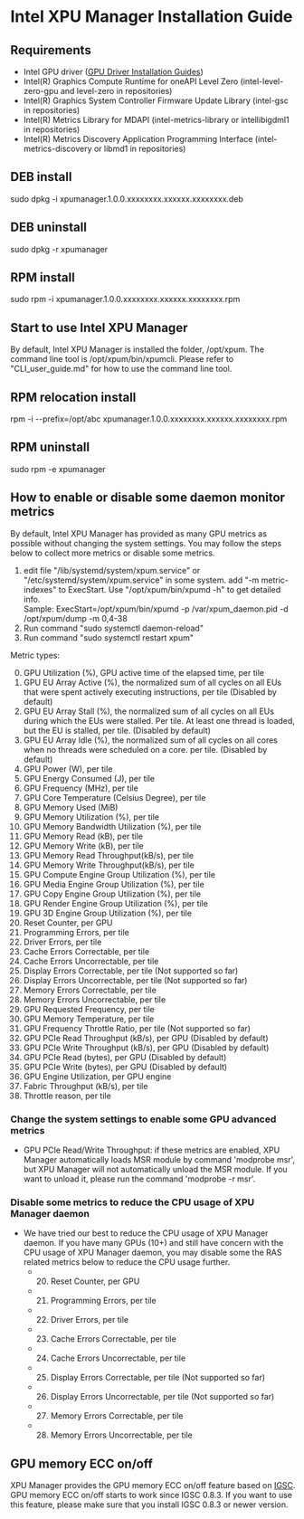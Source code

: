
# Intel XPU Manager Installation Guide

## Requirements
* Intel GPU driver ([GPU Driver Installation Guides](https://dgpu-docs.intel.com/installation-guides/index.html))
* Intel(R) Graphics Compute Runtime for oneAPI Level Zero (intel-level-zero-gpu and level-zero in repositories)
* Intel(R) Graphics System Controller Firmware Update Library (intel-gsc in repositories)
* Intel(R) Metrics Library for MDAPI (intel-metrics-library or intellibigdml1 in repositories) 
* Intel(R) Metrics Discovery Application Programming Interface (intel-metrics-discovery or libmd1 in repositories)

## DEB install
sudo dpkg -i xpumanager.1.0.0.xxxxxxxx.xxxxxx.xxxxxxxx.deb

## DEB uninstall
sudo dpkg -r xpumanager

## RPM install
sudo rpm -i xpumanager.1.0.0.xxxxxxxx.xxxxxx.xxxxxxxx.rpm

## Start to use Intel XPU Manager
By default, Intel XPU Manager is installed the folder, /opt/xpum. The command line tool is /opt/xpum/bin/xpumcli. Please refer to "CLI_user_guide.md" for how to use the command line tool. 

## RPM relocation install
rpm -i --prefix=/opt/abc xpumanager.1.0.0.xxxxxxxx.xxxxxx.xxxxxxxx.rpm

## RPM uninstall
sudo rpm -e xpumanager

## How to enable or disable some daemon monitor metrics
By default, Intel XPU Manager has provided as many GPU metrics as possible without changing the system settings. You may follow the steps below to collect more metrics or disable some metrics. 
  
1. edit file "/lib/systemd/system/xpum.service" or "/etc/systemd/system/xpum.service" in some system.
   add "-m metric-indexes" to ExecStart. 
   Use "/opt/xpum/bin/xpumd -h" to get detailed info.  
   Sample:
   ExecStart=/opt/xpum/bin/xpumd -p /var/xpum_daemon.pid -d /opt/xpum/dump -m 0,4-38
2. Run command "sudo systemctl daemon-reload"
3. Run command "sudo systemctl restart xpum"
  
Metric types:  
  
0. GPU Utilization (%), GPU active time of the elapsed time, per tile
1. GPU EU Array Active (%),  the normalized sum of all cycles on all EUs that were spent actively executing instructions, per tile (Disabled by default)
2. GPU EU Array Stall (%), the normalized sum of all cycles on all EUs during which the EUs were stalled. Per tile. At least one thread is loaded, but the EU is stalled, per tile. (Disabled by default)
3. GPU EU Array Idle (%), the normalized sum of all cycles on all cores when no threads were scheduled on a core. per tile.  (Disabled by default)
4. GPU Power (W), per tile
5. GPU Energy Consumed (J), per tile
6. GPU Frequency (MHz), per tile
7. GPU Core Temperature (Celsius Degree), per tile
8. GPU Memory Used (MiB)
9. GPU Memory Utilization (%), per tile
10. GPU Memory Bandwidth Utilization (%), per tile
11. GPU Memory Read (kB), per tile
12. GPU Memory Write (kB), per tile
13. GPU Memory Read Throughput(kB/s), per tile
14. GPU Memory Write Throughput(kB/s), per tile
15. GPU Compute Engine Group Utilization (%), per tile
16. GPU Media Engine Group Utilization (%), per tile
17. GPU Copy Engine Group Utilization (%), per tile
18. GPU Render Engine Group Utilization (%), per tile
19. GPU 3D Engine Group Utilization (%), per tile
20. Reset Counter, per GPU
21. Programming Errors, per tile
22. Driver Errors, per tile
23. Cache Errors Correctable, per tile
24. Cache Errors Uncorrectable, per tile
25. Display Errors Correctable, per tile (Not supported so far)
26. Display Errors Uncorrectable, per tile (Not supported so far)
27. Memory Errors Correctable, per tile
28. Memory Errors Uncorrectable, per tile
29. GPU Requested Frequency, per tile
30. GPU Memory Temperature, per tile
31. GPU Frequency Throttle Ratio, per tile (Not supported so far)
32. GPU PCIe Read Throughput (kB/s), per GPU (Disabled by default)
33. GPU PCIe Write Throughput (kB/s), per GPU (Disabled by default)
34. GPU PCIe Read (bytes), per GPU (Disabled by default)
35. GPU PCIe Write (bytes), per GPU (Disabled by default)
36. GPU Engine Utilization, per GPU engine
37. Fabric Throughput (kB/s), per tile
38. Throttle reason, per tile

### Change the system settings to enable some GPU advanced metrics
* GPU PCIe Read/Write Throughput: if these metrics are enabled, XPU Manager automatically loads MSR module by command 'modprobe msr', but XPU Manager will not automatically unload the MSR module. If you want to unload it, please run the command 'modprobe -r msr'.

### Disable some metrics to reduce the CPU usage of XPU Manager daemon
* We have tried our best to reduce the CPU usage of XPU Manager daemon. If you have many GPUs (10+) and still have concern with the CPU usage of XPU Manager daemon, you may disable some the RAS related metrics below to reduce the CPU usage further. 
    * 20. Reset Counter, per GPU
    * 21. Programming Errors, per tile
    * 22. Driver Errors, per tile
    * 23. Cache Errors Correctable, per tile
    * 24. Cache Errors Uncorrectable, per tile
    * 25. Display Errors Correctable, per tile (Not supported so far)
    * 26. Display Errors Uncorrectable, per tile (Not supported so far)
    * 27. Memory Errors Correctable, per tile
    * 28. Memory Errors Uncorrectable, per tile
 
## GPU memory ECC on/off
XPU Manager provides the GPU memory ECC on/off feature based on [IGSC](https://github.com/intel/igsc). GPU memory ECC on/off starts to work since IGSC 0.8.3. If you want to use this feature, please make sure that you install IGSC 0.8.3 or newer version.
